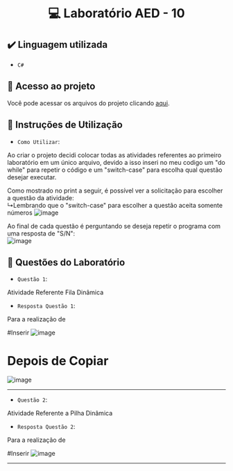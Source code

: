 <h1 align="center"> 💻 Laboratório AED - 10

## ✔️ Linguagem utilizada
- ``C#``

## 📁 Acesso ao projeto
Você pode acessar os arquivos do projeto clicando [aqui](https://github.com/AED-PCO/lab-aed-pco-2022-2-PedroHCunhaV).

## 📝 Instruções de Utilização

- `Como Utilizar`:

Ao criar o projeto decidi colocar todas as atividades referentes ao primeiro laboratório em um único arquivo, devido a isso inseri no meu codigo um "do while" para repetir o código e um "switch-case" para escolha qual questão desejar executar.

Como mostrado no print a seguir, é possível ver a solicitação para escolher a questão da atividade: <br>
  ↳Lembrando que o "switch-case" para escolher a questão aceita somente números
![image](https://user-images.githubusercontent.com/101759330/208002988-90b4ab0e-a066-400e-87b3-6239d1af1cb6.png)

Ao final de cada questão é perguntando se deseja repetir o programa com uma resposta de "S/N":<br>
![image](https://user-images.githubusercontent.com/101759330/187083140-d5ada98b-869f-48fd-b3b2-87fa281aaa90.png)

## 🔨 Questões do Laboratório
- `Questão 1`: 

Atividade Referente Fila Dinâmica

- `Resposta Questão 1`:

Para a realização de 

#Inserir
![image](https://user-images.githubusercontent.com/101759330/208003039-569fee44-9107-4bb7-a1ce-47e78892675a.png)

# Depois de Copiar
![image](https://user-images.githubusercontent.com/101759330/207856993-a7efc07f-02a4-4435-b293-579e75bd450f.png)

----------------------------------------------------------------------------------------------------------------------------------------------------------------------

- `Questão 2`:

Atividade Referente a Pilha Dinâmica

- `Resposta Questão 2`:

Para a realização de 

#Inserir
![image](https://user-images.githubusercontent.com/101759330/208003039-569fee44-9107-4bb7-a1ce-47e78892675a.png)

----------------------------------------------------------------------------------------------------------------------------------------------------------------------

